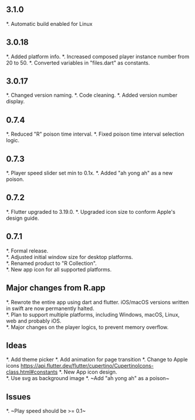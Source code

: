 ## 3.1.0
*. Automatic build enabled for Linux

## 3.0.18
*. Added platform info.
*. Increased composed player instance number from 20 to 50.
*. Converted variables in "files.dart" as constants.

## 3.0.17
*. Changed version naming.
*. Code cleaning.
*. Added version number display.

## 0.7.4
*. Reduced "R" poison time interval.
*. Fixed poison time interval selection logic.

## 0.7.3
*. Player speed slider set min to 0.1x.
*. Added "ah yong ah" as a new poison.

## 0.7.2
*. Flutter upgraded to 3.19.0.
*. Upgraded icon size to conform Apple's design guide.

## 0.7.1
*. Formal release.  
*. Adjusted initial window size for desktop platforms.  
*. Renamed product to "R Collection".  
*. New app icon for all supported platforms.  

## Major changes from R.app
*. Rewrote the entire app using dart and flutter. iOS/macOS versions written in swift are now permanently halted.  
*. Plan to support multiple platforms, including Windows, macOS, Linux, web and probably iOS.  
*. Major changes on the player logics, to prevent memory overflow.  


## Ideas
*. Add theme picker
*. Add animation for page transition
*. Change to Apple icons https://api.flutter.dev/flutter/cupertino/CupertinoIcons-class.html#constants
*. New App icon design.  
*. Use svg as background image
*. ~Add "ah yong ah" as a poison~


## Issues
*. ~Play speed should be >= 0.1~
